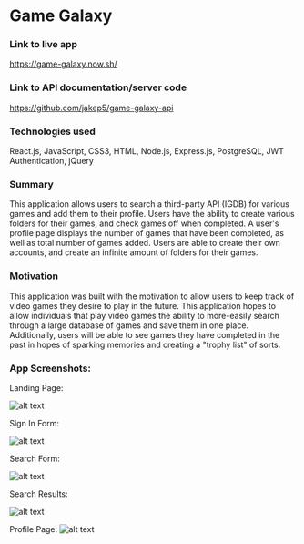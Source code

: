 # Game Galaxy

### Link to live app

https://game-galaxy.now.sh/

### Link to API documentation/server code

https://github.com/jakep5/game-galaxy-api

### Technologies used

React.js, JavaScript, CSS3, HTML, Node.js, Express.js, PostgreSQL, JWT Authentication, jQuery

### Summary

This application allows users to search a third-party API (IGDB) for various games and add them to their profile. Users have the ability to create various folders for their games, and check games off when completed. A user's profile page displays the number of games that have been completed, as well as total number of games added. Users are able to create their own accounts, and create an infinite amount of folders for their games. 

### Motivation

This application was built with the motivation to allow users to keep track of video games they desire to play in the future. This application hopes to allow individuals that play video games the ability to more-easily search through a large database of games and save them in one place. Additionally, users will be able to see games they have completed in the past in hopes of sparking memories and creating a "trophy list" of sorts.

### App Screenshots:

Landing Page:

![alt text](https://user-images.githubusercontent.com/53489910/76363030-1a506f80-631a-11ea-88da-1ae35c4f11b1.png)

Sign In Form:

![alt text](https://user-images.githubusercontent.com/53489910/76363032-1b819c80-631a-11ea-9a6d-400f83651ebc.png)

Search Form:

![alt text](https://user-images.githubusercontent.com/53489910/76363042-21777d80-631a-11ea-9008-6b8fe403f4ea.png)

Search Results:

![alt text](https://user-images.githubusercontent.com/53489910/76363045-23414100-631a-11ea-8b07-9e255139a556.png)

Profile Page:
![alt text](https://user-images.githubusercontent.com/53489910/76363048-24726e00-631a-11ea-8727-727ddc5d2941.png)
